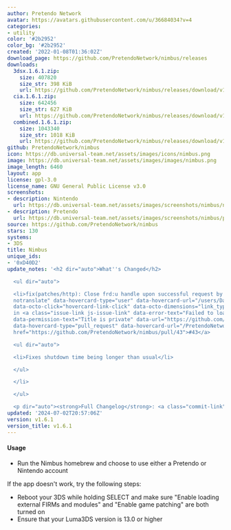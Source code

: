 ```yaml
---
author: Pretendo Network
avatar: https://avatars.githubusercontent.com/u/36684034?v=4
categories:
- utility
color: '#2b2952'
color_bg: '#2b2952'
created: '2022-01-08T01:36:02Z'
download_page: https://github.com/PretendoNetwork/nimbus/releases
downloads:
  3dsx.1.6.1.zip:
    size: 407820
    size_str: 398 KiB
    url: https://github.com/PretendoNetwork/nimbus/releases/download/v1.6.1/3dsx.1.6.1.zip
  cia.1.6.1.zip:
    size: 642456
    size_str: 627 KiB
    url: https://github.com/PretendoNetwork/nimbus/releases/download/v1.6.1/cia.1.6.1.zip
  combined.1.6.1.zip:
    size: 1043340
    size_str: 1018 KiB
    url: https://github.com/PretendoNetwork/nimbus/releases/download/v1.6.1/combined.1.6.1.zip
github: PretendoNetwork/nimbus
icon: https://db.universal-team.net/assets/images/icons/nimbus.png
image: https://db.universal-team.net/assets/images/images/nimbus.png
image_length: 6460
layout: app
license: gpl-3.0
license_name: GNU General Public License v3.0
screenshots:
- description: Nintendo
  url: https://db.universal-team.net/assets/images/screenshots/nimbus/nintendo.png
- description: Pretendo
  url: https://db.universal-team.net/assets/images/screenshots/nimbus/pretendo.png
source: https://github.com/PretendoNetwork/nimbus
stars: 130
systems:
- 3DS
title: Nimbus
unique_ids:
- '0xD40D2'
update_notes: '<h2 dir="auto">What''s Changed</h2>

  <ul dir="auto">

  <li>fix(patches/http): Close frd:u handle upon successful request by <a class="user-mention
  notranslate" data-hovercard-type="user" data-hovercard-url="/users/DaniElectra/hovercard"
  data-octo-click="hovercard-link-click" data-octo-dimensions="link_type:self" href="https://github.com/DaniElectra">@DaniElectra</a>
  in <a class="issue-link js-issue-link" data-error-text="Failed to load title" data-id="2308566628"
  data-permission-text="Title is private" data-url="https://github.com/PretendoNetwork/nimbus/issues/43"
  data-hovercard-type="pull_request" data-hovercard-url="/PretendoNetwork/nimbus/pull/43/hovercard"
  href="https://github.com/PretendoNetwork/nimbus/pull/43">#43</a>

  <ul dir="auto">

  <li>Fixes shutdown time being longer than usual</li>

  </ul>

  </li>

  </ul>

  <p dir="auto"><strong>Full Changelog</strong>: <a class="commit-link" href="https://github.com/PretendoNetwork/nimbus/compare/v1.6.0...v1.6.1"><tt>v1.6.0...v1.6.1</tt></a></p>'
updated: '2024-07-02T20:57:06Z'
version: v1.6.1
version_title: v1.6.1
---
```

#### Usage
- Run the Nimbus homebrew and choose to use either a Pretendo or Nintendo account

If the app doesn't work, try the following steps:
- Reboot your 3DS while holding SELECT and make sure "Enable loading external FIRMs and modules" and "Enable game patching" are both turned on
- Ensure that your Luma3DS version is 13.0 or higher
